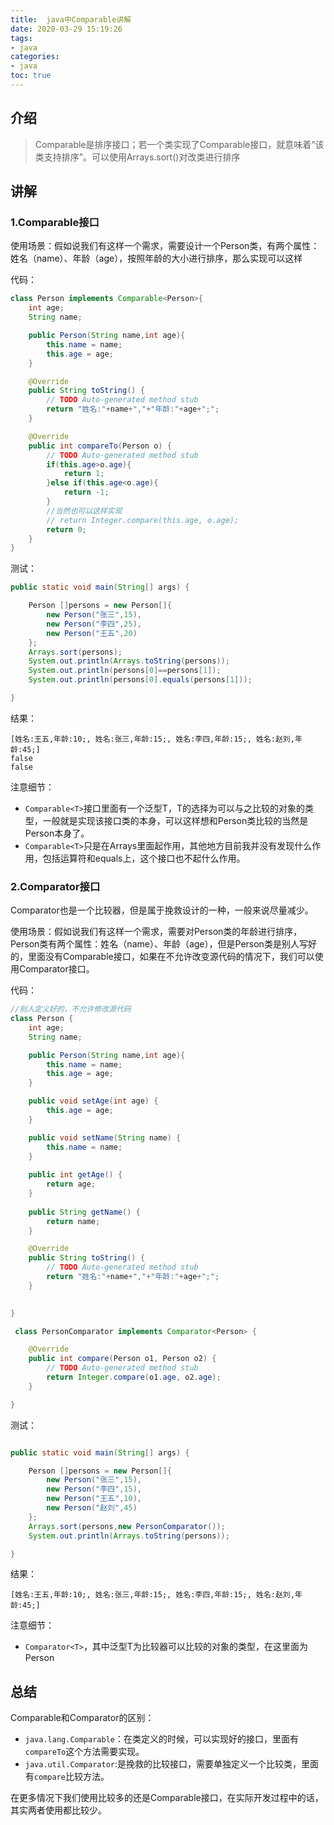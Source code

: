 ```yaml
---
title:  java中Comparable讲解
date: 2020-03-29 15:19:26
tags:
- java
categories:
- java
toc: true
---
```


<!-- # java中Comparable讲解 -->

## 介绍

> Comparable是排序接口；若一个类实现了Comparable接口，就意味着“该类支持排序”。可以使用Arrays.sort()对改类进行排序

<!--more-->

## 讲解

### 1.Comparable接口

使用场景：假如说我们有这样一个需求，需要设计一个Person类，有两个属性：姓名（name）、年龄（age），按照年龄的大小进行排序，那么实现可以这样

代码：

```java
class Person implements Comparable<Person>{
    int age;
    String name;

    public Person(String name,int age){
        this.name = name;
        this.age = age;
    }

    @Override
    public String toString() {
        // TODO Auto-generated method stub
        return "姓名:"+name+","+"年龄:"+age+";";
    }

    @Override
    public int compareTo(Person o) {
        // TODO Auto-generated method stub
        if(this.age>o.age){
            return 1;
        }else if(this.age<o.age){
            return -1;
        }
        //当然也可以这样实现
        // return Integer.compare(this.age, o.age);
        return 0;
    }
}
```

测试：

```java
public static void main(String[] args) {

    Person []persons = new Person[]{
        new Person("张三",15),
        new Person("李四",25),
        new Person("王五",20)
    };
    Arrays.sort(persons);
    System.out.println(Arrays.toString(persons));
    System.out.println(persons[0]==persons[1]);
    System.out.println(persons[0].equals(persons[1]));

}
```

结果：

```
[姓名:王五,年龄:10;, 姓名:张三,年龄:15;, 姓名:李四,年龄:15;, 姓名:赵刘,年龄:45;]
false
false
```

注意细节：

* `Comparable<T>`接口里面有一个泛型T，T的选择为可以与之比较的对象的类型，一般就是实现该接口类的本身，可以这样想和Person类比较的当然是Person本身了。
* `Comparable<T>`只是在Arrays里面起作用，其他地方目前我并没有发现什么作用，包括运算符和equals上，这个接口也不起什么作用。

### 2.Comparator接口

Comparator也是一个比较器，但是属于挽救设计的一种，一般来说尽量减少。

使用场景：假如说我们有这样一个需求，需要对Person类的年龄进行排序，Person类有两个属性：姓名（name）、年龄（age），但是Person类是别人写好的，里面没有Comparable接口，如果在不允许改变源代码的情况下，我们可以使用Comparator接口。

代码：

```java
//别人定义好的，不允许修改源代码
class Person {
    int age;
    String name;

    public Person(String name,int age){
        this.name = name;
        this.age = age;
    }

    public void setAge(int age) {
        this.age = age;
    }

    public void setName(String name) {
        this.name = name;
    }
 
    public int getAge() {
        return age;
    }
   
    public String getName() {
        return name;
    }

    @Override
    public String toString() {
        // TODO Auto-generated method stub
        return "姓名:"+name+","+"年龄:"+age+";";
    }

    
}
```

```java
 class PersonComparator implements Comparator<Person> {

    @Override
    public int compare(Person o1, Person o2) {
        // TODO Auto-generated method stub
        return Integer.compare(o1.age, o2.age);
    }

}
```

测试：

```java

public static void main(String[] args) {

    Person []persons = new Person[]{
        new Person("张三",15),
        new Person("李四",15),
        new Person("王五",10),
        new Person("赵刘",45)
    };
    Arrays.sort(persons,new PersonComparator());
    System.out.println(Arrays.toString(persons));

}
```

结果：

`[姓名:王五,年龄:10;, 姓名:张三,年龄:15;, 姓名:李四,年龄:15;, 姓名:赵刘,年龄:45;]`

注意细节：

* `Comparator<T>`，其中泛型T为比较器可以比较的对象的类型，在这里面为Person



## 总结

Comparable和Comparator的区别：

* `java.lang.Comparable`：在类定义的时候，可以实现好的接口，里面有`compareTo`这个方法需要实现。
* `java.util.Comparator`:是挽救的比较接口，需要单独定义一个比较类，里面有`compare`比较方法。

在更多情况下我们使用比较多的还是Comparable接口，在实际开发过程中的话，其实两者使用都比较少。